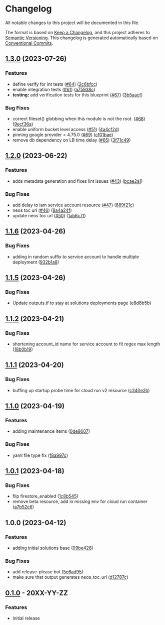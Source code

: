 # Changelog

All notable changes to this project will be documented in this file.

The format is based on
[Keep a Changelog](https://keepachangelog.com/en/1.0.0/),
and this project adheres to
[Semantic Versioning](https://semver.org/spec/v2.0.0.html).
This changelog is generated automatically based on [Conventional Commits](https://www.conventionalcommits.org/en/v1.0.0/).

## [1.3.0](https://github.com/GoogleCloudPlatform/terraform-dynamic-javascript-webapp/compare/v1.2.0...v1.3.0) (2023-07-26)


### Features

* define verify for int tests ([#64](https://github.com/GoogleCloudPlatform/terraform-dynamic-javascript-webapp/issues/64)) ([2c6bfcc](https://github.com/GoogleCloudPlatform/terraform-dynamic-javascript-webapp/commit/2c6bfcce44b33026707c487b5e9b36ad930a467c))
* enable integration tests ([#61](https://github.com/GoogleCloudPlatform/terraform-dynamic-javascript-webapp/issues/61)) ([a75938c](https://github.com/GoogleCloudPlatform/terraform-dynamic-javascript-webapp/commit/a75938cb34c4b732a8b6ec5be65b951e72321fb4))
* **testing:** add verification tests for this blueprint ([#67](https://github.com/GoogleCloudPlatform/terraform-dynamic-javascript-webapp/issues/67)) ([3b5aacf](https://github.com/GoogleCloudPlatform/terraform-dynamic-javascript-webapp/commit/3b5aacf46559134e0fae37ecbf384f22c7adf518))


### Bug Fixes

* correct fileset() globbing when this module is not the root. ([#68](https://github.com/GoogleCloudPlatform/terraform-dynamic-javascript-webapp/issues/68)) ([9ecf36a](https://github.com/GoogleCloudPlatform/terraform-dynamic-javascript-webapp/commit/9ecf36a18dd72378687c3ed473ca749236c1c345))
* enable uniform bucket level access ([#51](https://github.com/GoogleCloudPlatform/terraform-dynamic-javascript-webapp/issues/51)) ([4a4cf2d](https://github.com/GoogleCloudPlatform/terraform-dynamic-javascript-webapp/commit/4a4cf2dd953a9b5063bfd35c5e0dd4ad252ffd6d))
* pinning google provider &lt; 4.75.0 ([#69](https://github.com/GoogleCloudPlatform/terraform-dynamic-javascript-webapp/issues/69)) ([cf01bae](https://github.com/GoogleCloudPlatform/terraform-dynamic-javascript-webapp/commit/cf01baef81fbbb12aa3814029ab2f228c174bc36))
* remove db dependency on LB time delay ([#65](https://github.com/GoogleCloudPlatform/terraform-dynamic-javascript-webapp/issues/65)) ([3f71c49](https://github.com/GoogleCloudPlatform/terraform-dynamic-javascript-webapp/commit/3f71c491f1159e3fb5437beafcce938e2f7877e2))

## [1.2.0](https://github.com/GoogleCloudPlatform/terraform-dynamic-javascript-webapp/compare/v1.1.6...v1.2.0) (2023-06-22)


### Features

* adds metadata generation and fixes lint issues ([#43](https://github.com/GoogleCloudPlatform/terraform-dynamic-javascript-webapp/issues/43)) ([bcae2a1](https://github.com/GoogleCloudPlatform/terraform-dynamic-javascript-webapp/commit/bcae2a13a12d49d517410eadb358459706b8d7db))


### Bug Fixes

* add delay to iam service account resource ([#47](https://github.com/GoogleCloudPlatform/terraform-dynamic-javascript-webapp/issues/47)) ([889f21c](https://github.com/GoogleCloudPlatform/terraform-dynamic-javascript-webapp/commit/889f21ccb117966a4f47b05befb8e0d2cb6b926a))
* neos toc url ([#46](https://github.com/GoogleCloudPlatform/terraform-dynamic-javascript-webapp/issues/46)) ([8a4a24f](https://github.com/GoogleCloudPlatform/terraform-dynamic-javascript-webapp/commit/8a4a24f85d785c2bfbcc5e19c8d07460e4944a08))
* update neos toc url ([#50](https://github.com/GoogleCloudPlatform/terraform-dynamic-javascript-webapp/issues/50)) ([1ab6c7f](https://github.com/GoogleCloudPlatform/terraform-dynamic-javascript-webapp/commit/1ab6c7f816d0aaffe6e0fd695185e5751b348c3d))

## [1.1.6](https://github.com/GoogleCloudPlatform/terraform-dynamic-javascript-webapp/compare/v1.1.5...v1.1.6) (2023-04-26)


### Bug Fixes

* adding in random suffix to service account to handle multiple deployment ([932b1a8](https://github.com/GoogleCloudPlatform/terraform-dynamic-javascript-webapp/commit/932b1a89ff5394d37a936d592f6ff0b20bf3c789))

## [1.1.5](https://github.com/GoogleCloudPlatform/terraform-dynamic-javascript-webapp/compare/v1.1.4...v1.1.5) (2023-04-26)


### Bug Fixes

* Update outputs.tf to stay at solutions deployments page ([e8d8b5b](https://github.com/GoogleCloudPlatform/terraform-dynamic-javascript-webapp/commit/e8d8b5b5352d72b92cd8c8033c422c455e3e8552))

## [1.1.2](https://github.com/GoogleCloudPlatform/terraform-dynamic-javascript-webapp/compare/v1.1.1...v1.1.2) (2023-04-21)


### Bug Fixes

* shortening account_id name for service account to fit regex max length ([18b0b19](https://github.com/GoogleCloudPlatform/terraform-dynamic-javascript-webapp/commit/18b0b192346789ebd311b791a63aa0c9b24e8edc))

## [1.1.1](https://github.com/GoogleCloudPlatform/terraform-dynamic-javascript-webapp/compare/v1.1.0...v1.1.1) (2023-04-20)


### Bug Fixes

* buffing up startup probe time for cloud run v2 resource ([c340e2b](https://github.com/GoogleCloudPlatform/terraform-dynamic-javascript-webapp/commit/c340e2bba55151c129074875d91354ec10437c82))

## [1.1.0](https://github.com/GoogleCloudPlatform/terraform-dynamic-javascript-webapp/compare/v1.0.1...v1.1.0) (2023-04-19)


### Features

* adding maintenance items ([0de8607](https://github.com/GoogleCloudPlatform/terraform-dynamic-javascript-webapp/commit/0de8607c038988aa4d3f334700262d3c8556016d))


### Bug Fixes

* yaml file type fix ([f8a997c](https://github.com/GoogleCloudPlatform/terraform-dynamic-javascript-webapp/commit/f8a997c4db05aa538a9c28173111d354f1b33863))

## [1.0.1](https://github.com/GoogleCloudPlatform/terraform-dynamic-javascript-webapp/compare/v1.0.0...v1.0.1) (2023-04-18)


### Bug Fixes

* flip firestore_enabled ([1c8b545](https://github.com/GoogleCloudPlatform/terraform-dynamic-javascript-webapp/commit/1c8b545276c978384812654240a6fcad739a235d))
* remove beta resource, add in missing env for cloud run container ([a7b52c6](https://github.com/GoogleCloudPlatform/terraform-dynamic-javascript-webapp/commit/a7b52c638513631ed2a40bd895aa3525f4918de1))

## 1.0.0 (2023-04-12)


### Features

* adding initial solutions base ([09be428](https://github.com/GoogleCloudPlatform/terraform-dynamic-javascript-webapp/commit/09be428619fe3cdecff81117897fcde2e781c987))


### Bug Fixes

* add release-please bot ([5e6ad95](https://github.com/GoogleCloudPlatform/terraform-dynamic-javascript-webapp/commit/5e6ad95868f5c15576cb21e50a31e3cd88d5f39a))
* make sure that output generates neos_toc_url ([d12787c](https://github.com/GoogleCloudPlatform/terraform-dynamic-javascript-webapp/commit/d12787c718b5068583201eb1afd0b76bf7e3d791))

## [0.1.0](https://github.com/terraform-google-modules/terraform-google-dynamic-javascript-webapp/releases/tag/v0.1.0) - 20XX-YY-ZZ

### Features

- Initial release

[0.1.0]: https://github.com/terraform-google-modules/terraform-google-dynamic-javascript-webapp/releases/tag/v0.1.0
